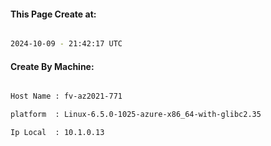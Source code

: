 
   
#### This Page Create at:

```bash

2024-10-09 - 21:42:17 UTC

```

#### Create By Machine:

```bash

Host Name : fv-az2021-771

platform  : Linux-6.5.0-1025-azure-x86_64-with-glibc2.35

Ip Local  : 10.1.0.13

```

